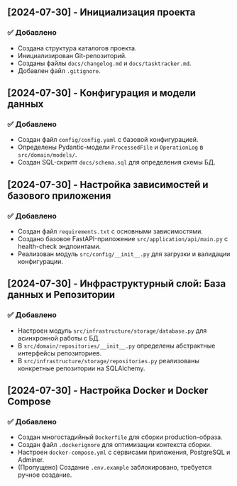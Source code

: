## [2024-07-30] - Инициализация проекта

### ✅ Добавлено
- Создана структура каталогов проекта.
- Инициализирован Git-репозиторий.
- Созданы файлы `docs/changelog.md` и `docs/tasktracker.md`.
- Добавлен файл `.gitignore`.

## [2024-07-30] - Конфигурация и модели данных

### ✅ Добавлено
- Создан файл `config/config.yaml` с базовой конфигурацией.
- Определены Pydantic-модели `ProcessedFile` и `OperationLog` в `src/domain/models/`.
- Создан SQL-скрипт `docs/schema.sql` для определения схемы БД.

## [2024-07-30] - Настройка зависимостей и базового приложения

### ✅ Добавлено
- Создан файл `requirements.txt` с основными зависимостями.
- Создано базовое FastAPI-приложение `src/application/api/main.py` с health-check эндпоинтами.
- Реализован модуль `src/config/__init__.py` для загрузки и валидации конфигурации.

## [2024-07-30] - Инфраструктурный слой: База данных и Репозитории

### ✅ Добавлено
- Настроен модуль `src/infrastructure/storage/database.py` для асинхронной работы с БД.
- В `src/domain/repositories/__init__.py` определены абстрактные интерфейсы репозиториев.
- В `src/infrastructure/storage/repositories.py` реализованы конкретные репозитории на SQLAlchemy.

## [2024-07-30] - Настройка Docker и Docker Compose

### ✅ Добавлено
- Создан многостадийный `Dockerfile` для сборки production-образа.
- Создан файл `.dockerignore` для оптимизации контекста сборки.
- Настроен `docker-compose.yml` с сервисами приложения, PostgreSQL и Adminer.
- (Пропущено) Создание `.env.example` заблокировано, требуется ручное создание.

